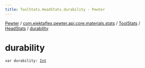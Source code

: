 ```yaml
---
title: ToolStats.HeadStats.durability - Pewter
---
```


[Pewter](../../../index.html) / [com.ejektaflex.pewter.api.core.materials.stats](../../index.html) / [ToolStats](../index.html) / [HeadStats](index.html) / [durability](./durability.html)

# durability

`var durability: `[`Int`](https://kotlinlang.org/api/latest/jvm/stdlib/kotlin/-int/index.html)